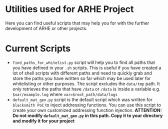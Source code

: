 # Utilities used for ARHE Project
Here you can find useful scripts that may help you for with the further development of ARHE or other projects.

# Current Scripts
- `find_paths_for_whitelist.py` script will help you to find all paths that you have defined in your `.sh` scripts. This is useful if you have created a lot of shell scripts with different paths and need to quickly grab and store the paths you have written so far which may be used later for whitelisting or other purposes. The script excludes the `data/tmp` path. It only retrieves the paths that have `/data` or `/data` is inside a variable e.g. `$var/example.log` where `var=$root_path/data/logs`
- `default_mat_gen.py` script is the default script which was written for `blacksmith PoC` to inject addressing functions. You can use this script to create your own customized addressing function injection. **ATTENTION: Do not modify `default_mat_gen.py` in this path. Copy it to your directory and modify it for your project**